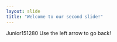 ```yaml
---
layout: slide
title: "Welcome to our second slide!"
---
```

Junior151280
Use the left arrow to go back!